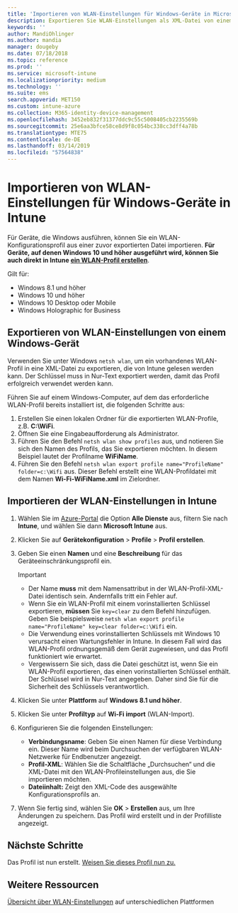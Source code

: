 ```yaml
---
title: 'Importieren von WLAN-Einstellungen für Windows-Geräte in Microsoft Intune: Azure | Microsoft-Dokumentation'
description: Exportieren Sie WLAN-Einstellungen als XML-Datei von einem Windows-Gerät mithilfe von „netsh wlan“. Importieren Sie anschließend diese Datei in Intune, um ein WLAN-Profil für Geräte zu erstellen, auf denen Windows 8.1, Windows 10 oder Windows Holographic for Business ausgeführt wird.
keywords: ''
author: MandiOhlinger
ms.author: mandia
manager: dougeby
ms.date: 07/18/2018
ms.topic: reference
ms.prod: ''
ms.service: microsoft-intune
ms.localizationpriority: medium
ms.technology: ''
ms.suite: ems
search.appverid: MET150
ms.custom: intune-azure
ms.collection: M365-identity-device-management
ms.openlocfilehash: 3452eb832f31377ddc9c55c5008405cb2235569b
ms.sourcegitcommit: 25e6aa3bfce58ce8d9f8c054bc338cc3dff4a78b
ms.translationtype: MTE75
ms.contentlocale: de-DE
ms.lasthandoff: 03/14/2019
ms.locfileid: "57564838"
---
```

# <a name="import-wi-fi-settings-for-windows-devices-in-intune"></a>Importieren von WLAN-Einstellungen für Windows-Geräte in Intune

Für Geräte, die Windows ausführen, können Sie ein WLAN-Konfigurationsprofil aus einer zuvor exportierten Datei importieren. **Für Geräte, auf denen Windows 10 und höher ausgeführt wird, können Sie auch direkt in Intune [ein WLAN-Profil erstellen](wi-fi-settings-windows.md)**.

Gilt für:  
- Windows 8.1 und höher
- Windows 10 und höher
- Windows 10 Desktop oder Mobile
- Windows Holographic for Business

## <a name="export-wi-fi-settings-from-a-windows-device"></a>Exportieren von WLAN-Einstellungen von einem Windows-Gerät

Verwenden Sie unter Windows `netsh wlan`, um ein vorhandenes WLAN-Profil in eine XML-Datei zu exportieren, die von Intune gelesen werden kann. Der Schlüssel muss in Nur-Text exportiert werden, damit das Profil erfolgreich verwendet werden kann.

Führen Sie auf einem Windows-Computer, auf dem das erforderliche WLAN-Profil bereits installiert ist, die folgenden Schritte aus:

1. Erstellen Sie einen lokalen Ordner für die exportierten WLAN-Profile, z.B. **C:\WiFi**.
2. Öffnen Sie eine Eingabeaufforderung als Administrator.
3. Führen Sie den Befehl `netsh wlan show profiles` aus, und notieren Sie sich den Namen des Profils, das Sie exportieren möchten. In diesem Beispiel lautet der Profilname **WiFiName**.
4. Führen Sie den Befehl `netsh wlan export profile name="ProfileName" folder=c:\Wifi` aus. Dieser Befehl erstellt eine WLAN-Profildatei mit dem Namen **Wi-Fi-WiFiName.xml** im Zielordner.

## <a name="import-the-wi-fi-settings-into-intune"></a>Importieren der WLAN-Einstellungen in Intune

1. Wählen Sie im [Azure-Portal](https://portal.azure.com) die Option **Alle Dienste** aus, filtern Sie nach **Intune**, und wählen Sie dann **Microsoft Intune** aus.
2. Klicken Sie auf **Gerätekonfiguration** > **Profile** > **Profil erstellen**.
3. Geben Sie einen **Namen** und eine **Beschreibung** für das Geräteeinschränkungsprofil ein.

    > [!IMPORTANT]
    > - Der Name **muss** mit dem Namensattribut in der WLAN-Profil-XML-Datei identisch sein. Andernfalls tritt ein Fehler auf.
    > - Wenn Sie ein WLAN-Profil mit einem vorinstallierten Schlüssel exportieren, **müssen** Sie `key=clear` zu dem Befehl hinzufügen. Geben Sie beispielsweise `netsh wlan export profile name="ProfileName" key=clear folder=c:\Wifi` ein.
    > - Die Verwendung eines vorinstallierten Schlüssels mit Windows 10 verursacht einen Wartungsfehler in Intune. In diesem Fall wird das WLAN-Profil ordnungsgemäß dem Gerät zugewiesen, und das Profil funktioniert wie erwartet.
    > - Vergewissern Sie sich, dass die Datei geschützt ist, wenn Sie ein WLAN-Profil exportieren, das einen vorinstallierten Schlüssel enthält. Der Schlüssel wird in Nur-Text angegeben. Daher sind Sie für die Sicherheit des Schlüssels verantwortlich.

4. Klicken Sie unter **Plattform** auf **Windows 8.1 und höher**.
5. Klicken Sie unter **Profiltyp** auf **Wi-Fi import** (WLAN-Import).
6. Konfigurieren Sie die folgenden Einstellungen:
    - **Verbindungsname**: Geben Sie einen Namen für diese Verbindung ein. Dieser Name wird beim Durchsuchen der verfügbaren WLAN-Netzwerke für Endbenutzer angezeigt.
    - **Profil-XML**: Wählen Sie die Schaltfläche „Durchsuchen“ und die XML-Datei mit den WLAN-Profileinstellungen aus, die Sie importieren möchten.
    - **Dateiinhalt:** Zeigt den XML-Code des ausgewählte Konfigurationsprofils an.
7. Wenn Sie fertig sind, wählen Sie **OK** > **Erstellen** aus, um Ihre Änderungen zu speichern. Das Profil wird erstellt und in der Profilliste angezeigt.

## <a name="next-steps"></a>Nächste Schritte

Das Profil ist nun erstellt. [Weisen Sie dieses Profil nun zu.](device-profile-assign.md)

## <a name="more-resources"></a>Weitere Ressourcen

[Übersicht über WLAN-Einstellungen](wi-fi-settings-configure.md) auf unterschiedlichen Plattformen
